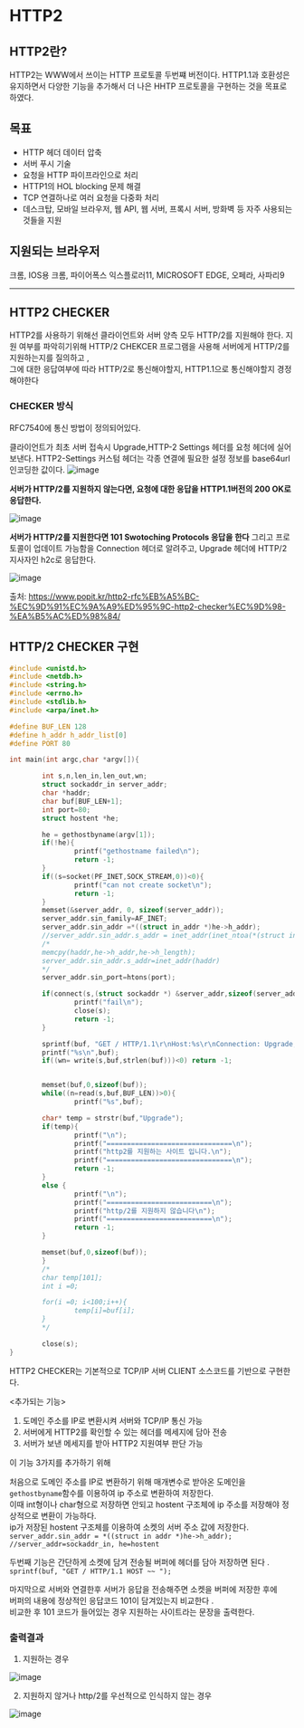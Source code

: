 # HTTP2

## HTTP2란?

HTTP2는 WWW에서 쓰이는 HTTP 프로토콜 두번쨰 버전이다. 
HTTP1.1과 호환성은 유지하면서 다양한 기능을 추가해서 더 나은 HHTP 프로토콜을 구현하는 것을 목표로 하였다. 

## 목표

- HTTP 헤더 데이터 압축
- 서버 푸시 기술 
- 요청을 HTTP 파이프라인으로 처리 
- HTTP1의 HOL blocking 문제 해결 
- TCP 연결하나로 여러 요청을 다중화 처리
- 데스크탑, 모바일 브라우저, 웹 API, 웹 서버, 프록시 서버, 방화벽 등 자주 사용되는것들을 지원 

## 지원되는 브라우저 

크롬, IOS용 크롬, 파이어폭스 익스플로러11, MICROSOFT EDGE, 오페라, 사파리9 

***

## HTTP2 CHECKER 

HTTP2를 사용하기 위해선 클라이언트와 서버 양측 모두 HTTP/2를 지원해야 한다. 
지원 여부를 파악히기위해 HTTP/2 CHEKCER 프로그램을 사용해 서버에게 HTTP/2를 지원하는지를 질의하고 ,    
그에 대한 응답여부에 따라 HTTP/2로 통신해야할지, HTTP1.1으로 통신해야할지 경정해야한다

### CHECKER 방식 

RFC7540에 통신 방법이 정의되어있다. 

클라이언트가 최초 서버 접속시 Upgrade,HTTP-2 Settings 헤더를 요청 헤더에 실어 보낸다. 
HTTP2-Settings 커스텀 헤더는 각종 연결에 필요한 설정 정보를 base64url 인코딩한 값이다. 
![image](https://user-images.githubusercontent.com/87008955/132651279-8dbb2a91-2966-425e-8cf0-41018d247b1a.png)

**서버가 HTTP/2를 지원하지 않는다면, 요청에 대한 응답을 HTTP1.1버전의 200 OK로 응답한다.**     

![image](https://user-images.githubusercontent.com/87008955/132651467-bb1e810b-bc00-49de-900f-b895ba51629d.png)

**서버가 HTTP/2를 지원한다면 101 Swotoching Protocols 응답을 한다**
그리고 프로토콜이 업데이트 가능함을 Connection 헤더로 알려주고, Upgrade 헤더에 HTTP/2 지사자인 h2c로 응답한다. 

![image](https://user-images.githubusercontent.com/87008955/132651753-f599ea09-9f3f-4a8b-8f7d-0d78c2c3d0b2.png)


출처: <https://www.popit.kr/http2-rfc%EB%A5%BC-%EC%9D%91%EC%9A%A9%ED%95%9C-http2-checker%EC%9D%98-%EA%B5%AC%ED%98%84/>

## HTTP/2 CHECKER 구현 

```C
#include <unistd.h>
#include <netdb.h>
#include <string.h>
#include <errno.h>
#include <stdlib.h>
#include <arpa/inet.h>

#define BUF_LEN 128
#define h_addr h_addr_list[0]
#define PORT 80

int main(int argc,char *argv[]){

        int s,n,len_in,len_out,wn;
        struct sockaddr_in server_addr;
        char *haddr;
        char buf[BUF_LEN+1];
        int port=80;
        struct hostent *he;

        he = gethostbyname(argv[1]);
        if(!he){
                printf("gethostname failed\n");
                return -1;
        }
        if((s=socket(PF_INET,SOCK_STREAM,0))<0){
                printf("can not create socket\n");
                return -1;
        }
        memset(&server_addr, 0, sizeof(server_addr));
        server_addr.sin_family=AF_INET;
        server_addr.sin_addr =*((struct in_addr *)he->h_addr);
        //server_addr.sin_addr.s_addr = inet_addr(inet_ntoa(*(struct in_addr *)*he->h_addr_list));
        /*
        memcpy(haddr,he->h_addr,he->h_length);
        server_addr.sin_addr.s_addr=inet_addr(haddr)
        */
        server_addr.sin_port=htons(port);

        if(connect(s,(struct sockaddr *) &server_addr,sizeof(server_addr)) ==-1 ) {
                printf("fail\n");
                close(s);
                return -1;
        }

        sprintf(buf, "GET / HTTP/1.1\r\nHost:%s\r\nConnection: Upgrade, HTTP2-Settings\r\nUpgrade: h2c\r\nHTTP2-Settings: <base64url encoding of HTTP/2 SETTINGS payload>\r\n\r\n",argv[1]);
        printf("%s\n",buf);
        if((wn= write(s,buf,strlen(buf)))<0) return -1;


        memset(buf,0,sizeof(buf));
        while((n=read(s,buf,BUF_LEN))>0){
                printf("%s",buf);

        char* temp = strstr(buf,"Upgrade");
        if(temp){
                printf("\n");
                printf("===============================\n");
                printf("http2를 지원하는 사이트 입니다.\n");
                printf("===============================\n");
                return -1;
        }
        else {
                printf("\n");
                printf("==========================\n");
                printf("http/2를 지원하지 않습니다\n");
                printf("==========================\n");
                return -1;
        }

        memset(buf,0,sizeof(buf));
        }
        /*
        char temp[101];
        int i =0;

        for(i =0; i<100;i++){
                temp[i]=buf[i];
        }
        */

        close(s);
}

````
HTTP2 CHECKER는 기본적으로 TCP/IP 서버 CLIENT 소스코드를 기반으로 구현한다.        

<추가되는 기능>      
1. 도메인 주소를 IP로 변환시켜 서버와 TCP/IP 통신 가능     
2. 서버에게 HTTP2를 확인할 수 있는 헤더를 메세지에 담아 전송     
3. 서버가 보낸 메세지를 받아 HTTP2 지원여부 판단 가능      

이 기능 3가지를 추가하기 위해    

처음으로 도메인 주소를 IP로 변환하기 위해 매개변수로 받아온 도메인을 ```gethostbyname```함수를 이용하여 ip 주소로 변환하여 저장한다.    
이때 int형이나 char형으로 저장하면 안되고 hostent 구조체에 ip 주소를 저장해야 정상적으로 변환이 가능하다.       
ip가 저장된 hostent 구조체를 이용하여 소켓의 서버 주소 값에 저장한다.     
```server_addr.sin_addr = *((struct in addr *)he->h_addr); //server_addr=sockaddr_in, he=hostent```    

두번째 기능은 간단하게 소켓에 담겨 전송될 버퍼에 헤더를 담아 저장하면 된다 .        
```sprintf(buf, "GET / HTTP/1.1 HOST ~~ ");```      

마지막으로 서버와 연결한후 서버가 응답을 전송해주면 소켓을 버퍼에 저장한 후에          
버퍼의 내용에 정상적인 응답코드 101이 담겨있는지 비교한다 .           
비교한 후 101 코드가 들어있는 경우 지원하는 사이트라는 문장을 출력한다.    



### 출력결과     
1. 지원하는 경우      

![image](https://user-images.githubusercontent.com/87008955/133050850-94e44225-56a4-42a4-8964-e71053ffff3a.png)

2. 지원하지 않거나 http/2를 우선적으로 인식하지 않는 경우

![image](https://user-images.githubusercontent.com/87008955/133050980-58472b9e-4ed6-4394-b7fc-cc17f1c3ec33.png)




